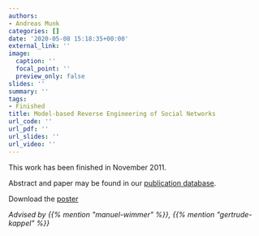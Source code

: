 ```yaml
---
authors:
- Andreas Munk
categories: []
date: '2020-05-08 15:18:35+00:00'
external_link: ''
image:
  caption: ''
  focal_point: ''
  preview_only: false
slides: ''
summary: ''
tags:
- Finished
title: Model-based Reverse Engineering of Social Networks
url_code: ''
url_pdf: ''
url_slides: ''
url_video: ''
---
```


This work has been finished in November 2011.

Abstract and paper may be found in our <a class="external" href="http://publik.tuwien.ac.at/showentry.php?ID=206543&amp;lang=2">publication database</a>.

 Download the [poster](https://www.big.tuwien.ac.at/app/uploads/2016/10/Munk_poster.pdf)

*Advised by {{% mention "manuel-wimmer" %}}, {{% mention "gertrude-kappel" %}}*